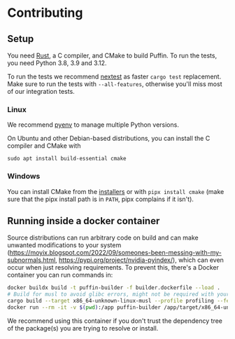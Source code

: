 # Contributing

## Setup

You need [Rust](https://rustup.rs/), a C compiler, and CMake to build Puffin. To run the tests, you need Python 3.8, 3.9 and 3.12.

To run the tests we recommend [nextest](https://nexte.st/) as faster `cargo test` replacement. Make sure to run the tests with `--all-features`, otherwise you'll miss most of our integration tests.

### Linux

We recommend [pyenv](https://github.com/pyenv/pyenv) to manage multiple Python versions.

On Ubuntu and other Debian-based distributions, you can install the C compiler and CMake with

```shell
sudo apt install build-essential cmake
```

### Windows

You can install CMake from the [installers](https://cmake.org/download/) or with `pipx install cmake` (make sure that the pipx install path is in `PATH`, pipx complains if it isn't).

## Running inside a docker container

Source distributions can run arbitrary code on build and can make unwanted modifications to your system (https://moyix.blogspot.com/2022/09/someones-been-messing-with-my-subnormals.html, https://pypi.org/project/nvidia-pyindex/), which can even occur when just resolving requirements. To prevent this, there's a Docker container you can run commands in:

```bash
docker buildx build -t puffin-builder -f builder.dockerfile --load .
# Build for musl to avoid glibc errors, might not be required with your OS version
cargo build --target x86_64-unknown-linux-musl --profile profiling --features vendored-openssl
docker run --rm -it -v $(pwd):/app puffin-builder /app/target/x86_64-unknown-linux-musl/profiling/puffin-dev resolve-many --cache-dir /app/cache-docker /app/scripts/popular_packages/pypi_10k_most_dependents.txt
```

We recommend using this container if you don't trust the dependency tree of the package(s) you are trying to resolve or install. 
